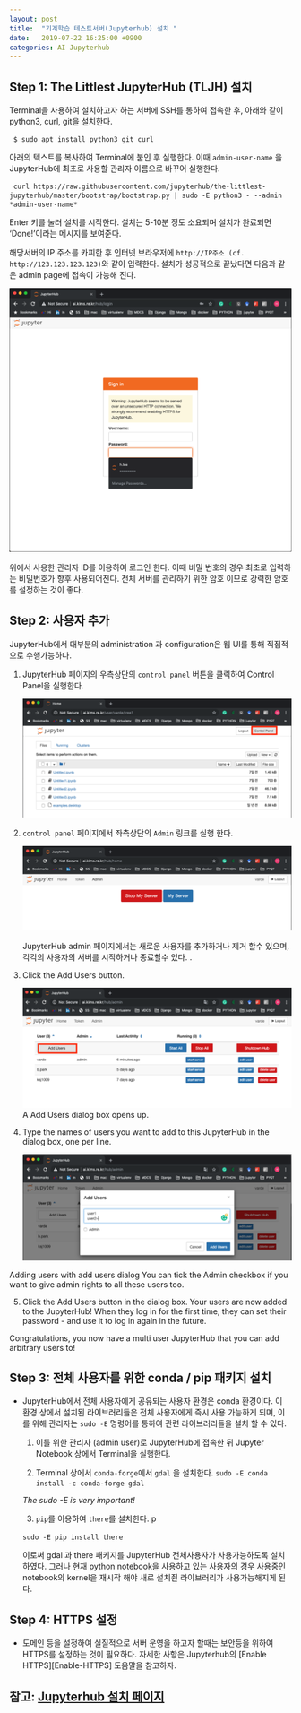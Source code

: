 ```yaml
---
layout: post
title:  "기계학습 테스트서버(Jupyterhub) 설치 "
date:   2019-07-22 16:25:00 +0900
categories: AI Jupyterhub
---
```


## Step 1: The Littlest JupyterHub (TLJH) 설치

Terminal을 사용하여 설치하고자 하는 서버에 SSH를 통하여 접속한 후, 아래와 같이 python3, curl, git을 설치한다.

```	
 $ sudo apt install python3 git curl
```

아래의 텍스트를 복사하여 Terminal에 붙인 후 실행한다. 이때 `admin-user-name` 을 JupyterHub에 최초로 사용할 관리자 이름으로 바꾸어 실행한다.

```
 curl https://raw.githubusercontent.com/jupyterhub/the-littlest-jupyterhub/master/bootstrap/bootstrap.py | sudo -E python3 - --admin *admin-user-name*
```

Enter 키를 눌러 설치를 시작한다. 설치는 5-10분 정도 소요되며 설치가 완료되면 ‘Done!’이라는 메시지를 보여준다. 

해당서버의 IP 주소를 카피한 후 인터넷 브라우저에 `http://IP주소 (cf. http://123.123.123.123)`와 같이 입력한다. 설치가 성공적으로 끝났다면 다음과 같은 admin page에 접속이 가능해 진다. 

![JupyterHub log-in page](/assets/admin2.png)

위에서 사용한 관리자 ID를 이용하여 로그인 한다. 이때 비밀 번호의 경우 최초로 입력하는 비밀번호가 향후 사용되어진다. 전체 서버를 관리하기 위한 암호 이므로 강력한 암호를 설정하는 것이 좋다. 

## Step 2: 사용자 추가 

JupyterHub에서 대부분의 administration 과 configuration은 웹 UI를 통해 직접적으로 수행가능하다.

1. JupyterHub 페이지의 우측상단의 `control panel` 버튼을 클릭하여 Control Panel을 실행한다. 

	![Control panel button in notebook](/assets/cpanel.png)

2. `control panel` 페이지에서 좌측상단의 `Admin` 링크를 실행 한다.

	![Admin button in control panel, top left](/assets/adminpage.png)

	JupyterHub admin 페이지에서는 새로운 사용자를 추가하거나 제거 할수 있으며, 각각의 사용자의 서버를 시작하거나 종료할수 있다. .

3. Click the Add Users button.

	![Add Users button in the admin page](/assets/adduser.png)
A Add Users dialog box opens up.

4. Type the names of users you want to add to this JupyterHub in the dialog box, one per line.

	![JupyterHub adduser pages](/assets/users.png)

Adding users with add users dialog
You can tick the Admin checkbox if you want to give admin rights to all these users too.

5. Click the Add Users button in the dialog box. Your users are now added to the JupyterHub! When they log in for the first time, they can set their password - and use it to log in again in the future.

Congratulations, you now have a multi user JupyterHub that you can add arbitrary users to!

## Step 3: 전체 사용자를 위한 conda / pip 패키지 설치 
* JupyterHub에서 전체 사용자에게 공유되는 사용자 환경은 conda 환경이다. 
이 환경 상에서 설치된 라이브러리들은 전체 사용자에게 즉시 사용 가능하게 되며, 이를 위해 관리자는 
`sudo -E` 명령어를 통하여 관련 라이브러리들을 설치 할 수 있다.

	1. 이를 위한 관리자 (admin user)로 JupyterHub에 접속한 뒤 Jupyter Notebook 상에서 Terminal을 실행한다. 

	2. 	Terminal 상에서 `conda-forge`에서 `gdal` 을 설치한다. 
	`sudo -E conda install -c conda-forge gdal`
	
	*The sudo -E is very important!*

	3. 	`pip`를 이용하여 `there`를 설치한다. p
			
	`sudo -E pip install there`
	
	이로써 gdal 과 there 패키지를 JupyterHub 전체사용자가 사용가능하도록 설치하였다. 그러나 현재 python notebook을 사용하고 있는 사용자의 경우 사용중인 notebook의 kernel을 재시작 해야 새로 설치죈 라이브러리가 사용가능해지게 된다. 

## Step 4: HTTPS 설정
* 도메인 등을 설정하여 실질적으로 서버 운영을 하고자 할때는 보안등을 위하여 HTTPS를 설정하는 것이 필요하다. 자세한 사항은 Jupyterhub의 [Enable HTTPS][Enable-HTTPS] 도움말을 참고하자.

## 참고: [Jupyterhub 설치 페이지][Jupyterhub-docs]

 [Jupyterhub-docs]: https://the-littlest-jupyterhub.readthedocs.io/en/latest/install/custom-server.html
 [Enable HTTPS]: https://the-littlest-jupyterhub.readthedocs.io/en/latest/howto/admin/https.html#howto-admin-https

